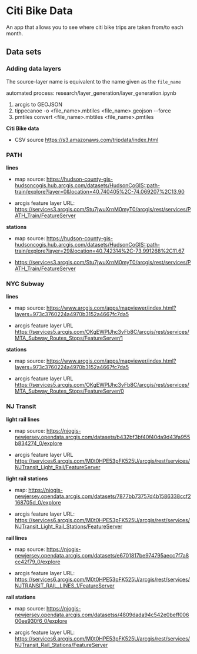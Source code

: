 # Citi Bike Data

An app that allows you to see where citi bike trips are taken from/to each month.

## Data sets

### Adding data layers

The source-layer name is equivalent to the name given as the `file_name`

automated process: 
research/layer_generation/layer_generation.ipynb

1. arcgis to GEOJSON
2. tippecanoe -o <file_name>.mbtiles <file_name>.geojson --force
3. pmtiles convert <file_name>.mbtiles <file_name>.pmtiles

**Citi Bike data**

- CSV source https://s3.amazonaws.com/tripdata/index.html

### PATH

**lines**

- map source: https://hudson-county-gis-hudsoncogis.hub.arcgis.com/datasets/HudsonCoGIS::path-train/explore?layer=0&location=40.740405%2C-74.069207%2C13.90

- arcgis feature layer URL: https://services3.arcgis.com/Stu7jwuXrnM0myT0/arcgis/rest/services/PATH_Train/FeatureServer

**stations**

- map source: https://hudson-county-gis-hudsoncogis.hub.arcgis.com/datasets/HudsonCoGIS::path-train/explore?layer=29&location=40.742314%2C-73.991268%2C11.67

- https://services3.arcgis.com/Stu7jwuXrnM0myT0/arcgis/rest/services/PATH_Train/FeatureServer

### NYC Subway

**lines**

- map source: https://www.arcgis.com/apps/mapviewer/index.html?layers=973c3760224a4970b3152a4667fc7da5

- arcgis feature layer URL https://services5.arcgis.com/OKgEWPlJhc3vFb8C/arcgis/rest/services/MTA_Subway_Routes_Stops/FeatureServer/1

**stations**

- map source: https://www.arcgis.com/apps/mapviewer/index.html?layers=973c3760224a4970b3152a4667fc7da5

- arcgis feature layer URL https://services5.arcgis.com/OKgEWPlJhc3vFb8C/arcgis/rest/services/MTA_Subway_Routes_Stops/FeatureServer/0

### **NJ Transit**

**light rail lines**

- map source: https://njogis-newjersey.opendata.arcgis.com/datasets/b432bf3bf40f40da9d43fa955b834274_0/explore

- arcgis feature layer URL https://services6.arcgis.com/M0t0HPE53pFK525U/arcgis/rest/services/NJTransit_Light_Rail/FeatureServer

**light rail stations**

- map: https://njogis-newjersey.opendata.arcgis.com/datasets/7877bb73757d4b1586338ccf2168705d_0/explore

- arcgis feature layer URL: https://services6.arcgis.com/M0t0HPE53pFK525U/arcgis/rest/services/NJTransit_Light_Rail_Stations/FeatureServer

**rail lines**

- map source: https://njogis-newjersey.opendata.arcgis.com/datasets/e6701817be974795aecc7f7a8cc42f79_0/explore

- arcgis feature layer URL: https://services6.arcgis.com/M0t0HPE53pFK525U/arcgis/rest/services/NJTRANSIT_RAIL_LINES_1/FeatureServer

**rail stations**

- map source: https://njogis-newjersey.opendata.arcgis.com/datasetss/4809dada94c542e0beff00600ee930f6_0/explore

- arcgis feature layer URL: https://services6.arcgis.com/M0t0HPE53pFK525U/arcgis/rest/services/NJTransit_Rail_Stations/FeatureServer

<!--
### **LIRR**
 - source: https://hub.arcgis.com/documents/DCP::long-island-railroad-stations-mta/about?path=

 - arcgis feature layer URL:  -->
